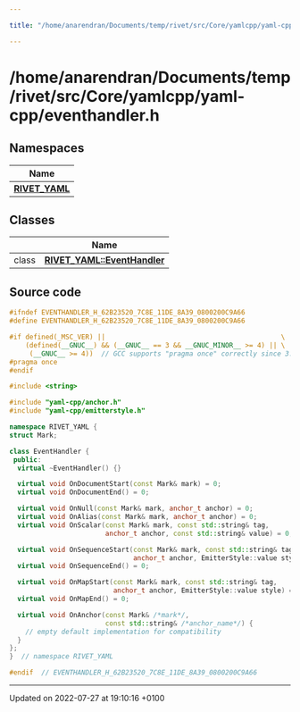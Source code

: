 ```yaml
---

title: "/home/anarendran/Documents/temp/rivet/src/Core/yamlcpp/yaml-cpp/eventhandler.h"

---
```


# /home/anarendran/Documents/temp/rivet/src/Core/yamlcpp/yaml-cpp/eventhandler.h



## Namespaces

| Name           |
| -------------- |
| **[RIVET_YAML](http://example.org/namespaces/namespacerivet__yaml/)**  |

## Classes

|                | Name           |
| -------------- | -------------- |
| class | **[RIVET_YAML::EventHandler](http://example.org/classes/classrivet__yaml_1_1eventhandler/)**  |




## Source code

```cpp
#ifndef EVENTHANDLER_H_62B23520_7C8E_11DE_8A39_0800200C9A66
#define EVENTHANDLER_H_62B23520_7C8E_11DE_8A39_0800200C9A66

#if defined(_MSC_VER) ||                                            \
    (defined(__GNUC__) && (__GNUC__ == 3 && __GNUC_MINOR__ >= 4) || \
     (__GNUC__ >= 4))  // GCC supports "pragma once" correctly since 3.4
#pragma once
#endif

#include <string>

#include "yaml-cpp/anchor.h"
#include "yaml-cpp/emitterstyle.h"

namespace RIVET_YAML {
struct Mark;

class EventHandler {
 public:
  virtual ~EventHandler() {}

  virtual void OnDocumentStart(const Mark& mark) = 0;
  virtual void OnDocumentEnd() = 0;

  virtual void OnNull(const Mark& mark, anchor_t anchor) = 0;
  virtual void OnAlias(const Mark& mark, anchor_t anchor) = 0;
  virtual void OnScalar(const Mark& mark, const std::string& tag,
                        anchor_t anchor, const std::string& value) = 0;

  virtual void OnSequenceStart(const Mark& mark, const std::string& tag,
                               anchor_t anchor, EmitterStyle::value style) = 0;
  virtual void OnSequenceEnd() = 0;

  virtual void OnMapStart(const Mark& mark, const std::string& tag,
                          anchor_t anchor, EmitterStyle::value style) = 0;
  virtual void OnMapEnd() = 0;

  virtual void OnAnchor(const Mark& /*mark*/,
                        const std::string& /*anchor_name*/) {
    // empty default implementation for compatibility
  }
};
}  // namespace RIVET_YAML

#endif  // EVENTHANDLER_H_62B23520_7C8E_11DE_8A39_0800200C9A66
```


-------------------------------

Updated on 2022-07-27 at 19:10:16 +0100
